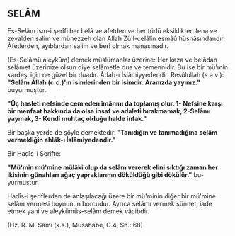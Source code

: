 ## SELÂM

Es-Selâm ism-i şerîfi her belâ ve afetden ve her türlü eksiklikten fena ve zevalden salim ve mü­nezzeh olan Allah Zü'l-celâlin esmâû hüsnâsındandır. Âfetlerden, ayıblardan salim ve berî ol­mak manasınadır.

(Es-Selâmü aleykûm) demek müslümanlar üze­rine: Her kaza ve belâdan selâmet üzerinize olsun diye selâmetle dua ve temennidir. Bu ise bir mü'min kardeşi için ne güzel bir duadır. Âdab-ı İslâmiyyedendir. Resûlullah (s.a.v.): **"Selâm Allah (c.c.)'ın isimlerinden bir isimdir. Aranızda yayı­nız."** buyurmuştur.

**"Üç hasleti nefsinde cem eden îmânını da top­lamış olur. 1- Nefsine karşı bir menfaat hakkın­da da olsa insaf ve adaleti bırakmamak, 2-Selâmı yaymak, 3- Kendi muhtaç olduğu halde infak."**

Bir başka yerde de şöyle demektedir: "**Tanıdı­ğın ve tanımadığına selâm vermekliğin ahlâk-ı İslâmiyedendir."**

Bir Hadîs-i Şerifte:

**"Mü'min mü'mine mülâki olup da selâm vere­rek elini sıktığı zaman her ikisinin günahları ağaç yapraklarının döküldüğü gibi dökülür."** bu­yurmuştur.

Hadîs-i şeriflerden de anlaşılacağı üzere bir mü'minin diğer bir mü'mine selâm vermesi boy­nunun borcudur. Ayrıca selâmı vermek sünnet, ia­de etmek yani ve aleykümüs-selâm demek vâcibdir.

(Hz. R. M. Sâmi (k.s.), Musahabe, C.4, Sh.: 68)
